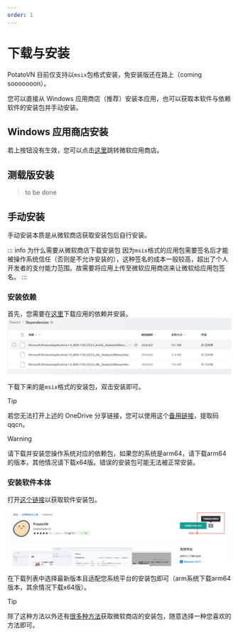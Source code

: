 ```yaml
---
order: 1 
---
```


# 下载与安装
PotatoVN 目前仅支持以`msix`包格式安装，免安装版还在路上（coming sooooooon）。

您可以直接从 Windows 应用商店（推荐）安装本应用，也可以获取本软件与依赖软件的安装包并手动安装。

## Windows 应用商店安装

<MsStoreBadge />

若上按钮没有生效，您可以点击[这里](https://www.microsoft.com/store/apps/9P9CBKD5HR3W)跳转微软应用商店。

## 测载版安装

> to be done

## 手动安装

手动安装本质是从微软商店获取安装包后自行安装。

::: info 为什么需要从微软商店下载安装包
因为`msix`格式的应用包需要签名后才能被操作系统信任（否则是不允许安装的），这种签名的成本一般较高，超出了个人开发者的支付能力范围。故需要将应用上传至微软应用商店来让微软给应用包签名。
:::

### 安装依赖

首先，您需要在[这里](https://1drv.ms/f/s!AqG5O7IPWb26g7JyVfOg1JnDV0PkGw?e=I305d2)下载应用的依赖并安装。
![alt text](./images/install/install1.png)

下载下来的是`msix`格式的安装包，双击安装即可。

>[!TIP]
> 若您无法打开上述的 OneDrive 分享链接，您可以使用这个[备用链接](https://pan.baidu.com/s/1NREScvLgLMIHWH8FemD5Bw?pwd=qqcn)，提取码qqcn。

>[!WARNING]
> 请下载并安装您操作系统对应的依赖包，如果您的系统是arm64，请下载arm64的版本，其他情况请下载x64版。错误的安装包可能无法被正常安装。

### 安装软件本体

打开[这个链接](https://www.crxsoso.com/store/detail/9P9CBKD5HR3W)以获取软件安装包。

![alt text](./images/install/install2.png)

在下载列表中选择最新版本且适配您系统平台的安装包即可（arm系统下载arm64版本，其余情况下载x64版）。

>[!TIP]
> 除了这种方法以外还有[很多种方法](https://www.baidu.com/s?wd=%E8%8E%B7%E5%8F%96%E5%BE%AE%E8%BD%AF%E5%95%86%E5%BA%97%E5%BA%94%E7%94%A8%E5%AE%89%E8%A3%85%E5%8C%85)获取微软商店的安装包，随意选择一种您喜欢的方法即可。
